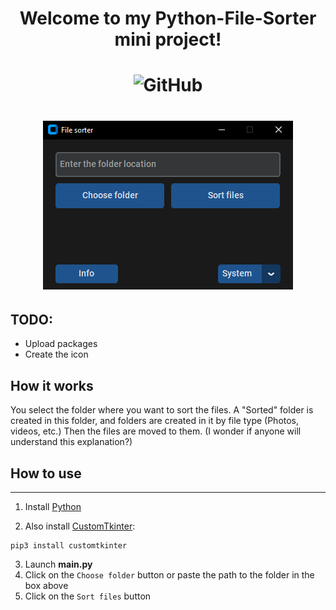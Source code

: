 <div align="center">
    <h1>
    Welcome to my Python-File-Sorter mini project!
    </h1>
</div>

<h1 align="center">
    <a><img alt="GitHub" src="https://img.shields.io/github/license/nikallow/Python-File-Sorter?style=for-the-badge&color=dark%20green"></a>
</h1>

<h1 align="center">
    <a> <img src="imgs/Dark_blue.png"> </a>
</h1>

## TODO:
* Upload packages
* Create the icon

## How it works
You select the folder where you want to sort the files. A "Sorted" folder is created in this folder, and folders are created in it by file type (Photos, videos, etc.) Then the files are moved to them. (I wonder if anyone will understand this explanation?)

## How to use
---
1. Install [Python](https://www.python.org/)

2. Also install [CustomTkinter](https://github.com/TomSchimansky/CustomTkinter):  
```
pip3 install customtkinter
```
3. Launch __main.py__
4. Click on the ```Choose folder``` button or paste the path to the folder in the box above
5. Click on the ```Sort files``` button